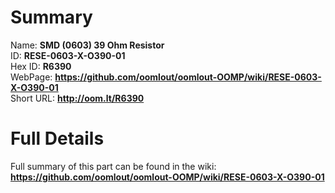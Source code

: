 
Summary
=================
  
Name: __SMD (0603) 39 Ohm Resistor__    
ID: __RESE-0603-X-O390-01__   
Hex ID: __R6390__   
WebPage: __https://github.com/oomlout/oomlout-OOMP/wiki/RESE-0603-X-O390-01__   
Short URL: __http://oom.lt/R6390__   

Full Details
==========================
Full summary of this part can be found in the wiki:   
__https://github.com/oomlout/oomlout-OOMP/wiki/RESE-0603-X-O390-01__    

